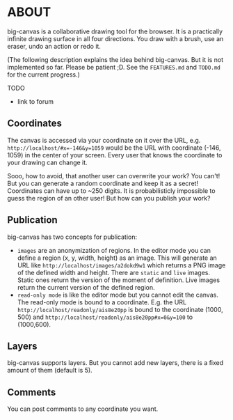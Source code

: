 # ABOUT

big-canvas is a collaborative drawing tool for the browser. It is a practically infinite drawing surface in all four directions. You draw with a brush, use an eraser, undo an action or redo it.

(The following description explains the idea behind big-canvas. But it is not implemented so far. Please be patient ;D. See the `FEATURES.md` and `TODO.md` for the current progress.)

TODO
* link to forum

## Coordinates

The canvas is accessed via your coordinate on it over the URL, e.g. `http://localhost/#x=-146&y=1059` would be the URL with coordinate (-146, 1059) in the center of your screen. Every user that knows the coordinate to your drawing can change it.

Sooo, how to avoid, that another user can overwrite your work? You can't! But you can generate a random coordinate and keep it as a secret! Coordinates can have up to ~250 digits. It is probabilisticly impossible to guess the region of an other user! But how can you publish your work?

## Publication

big-canvas has two concepts for publication:
* `images` are an anonymization of regions. In the editor mode you can define a region (x, y, width, height) as an image. This will generate an URL like `http://localhost/images/a2dokd9w1` which returns a PNG image of the defined width and height. There are `static` and `live` images. Static ones return the version of the moment of definition. Live images return the current version of the defined region.
* `read-only mode` is like the editor mode but you cannot edit the canvas. The read-only mode is bound to a coordinate. E.g. the URL `http://localhost/readonly/ais8e20pp` is bound to the coordinate (1000, 500) and `http://localhost/readonly/ais8e20pp#x=0&y=100` to (1000,600).

## Layers

big-canvas supports layers. But you cannot add new layers, there is a fixed amount of them (default is 5).

## Comments

You can post comments to any coordinate you want.